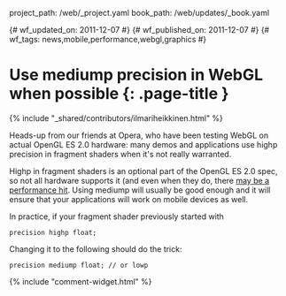 project_path: /web/_project.yaml
book_path: /web/updates/_book.yaml

{# wf_updated_on: 2011-12-07 #}
{# wf_published_on: 2011-12-07 #}
{# wf_tags: news,mobile,performance,webgl,graphics #}

# Use mediump precision in WebGL when possible {: .page-title }

{% include "_shared/contributors/ilmariheikkinen.html" %}


Heads-up from our friends at Opera, who have been testing WebGL on actual OpenGL ES 2.0 hardware: many demos and applications use highp precision in fragment shaders when it's not really warranted.

Highp in fragment shaders is an optional part of the OpenGL ES 2.0 spec, so not all hardware supports it (and even when they do, there [may be a performance hit](http://my.opera.com/emoller/blog/2011/10/18/all-hail-ios-5). Using mediump will usually be good enough and it will ensure that your applications will work on mobile devices as well.

In practice, if your fragment shader previously started with


    precision highp float;
    

Changing it to the following should do the trick:


    precision mediump float; // or lowp
    


{% include "comment-widget.html" %}
